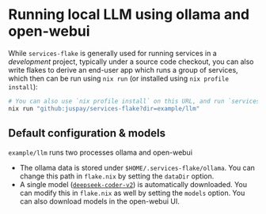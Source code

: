 # Running local LLM using ollama and open-webui

While `services-flake` is generally used for running services in a *development* project, typically under a source code checkout, you can also write flakes to derive an end-user app which runs a group of services, which then can be run using `nix run` (or installed using `nix profile install`):

```sh
# You can also use `nix profile install` on this URL, and run `services-flake-llm`
nix run "github:juspay/services-flake?dir=example/llm"
```

## Default configuration & models

`example/llm` runs two processes ollama and open-webui

- The ollama data is stored under `$HOME/.services-flake/ollama`. You can change this path in `flake.nix` by setting the `dataDir` option.
- A single model ([`deepseek-coder-v2`](https://ollama.com/library/deepseek-coder)) is automatically downloaded. You can modify this in `flake.nix` as well by setting the `models` option. You can also download models in the open-webui UI.
